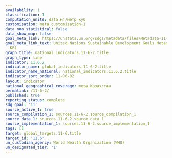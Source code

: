 ```yaml
---
availability: 1
classification: 1
computation_units: data.мг/метр куб
customisation: meta.customisation-1
data_non_statistical: false
data_show_map: false
goal_meta_link: https://unstats.un.org/sdgs/metadata/files/Metadata-11-06-02.pdf
goal_meta_link_text: United Nations Sustainable Development Goals Metadata (PDF 211
  KB)
graph_title: national_indicators.11-6-2.title
graph_type: line
indicator: 11.6.2
indicator_name: global_indicators.11-6-2.title
indicator_name_national: national_indicators.11.6.2.title
indicator_sort_order: 11-06-02
layout: indicator
national_geographical_coverage: meta.Казахстан
permalink: /11-6-2/
published: true
reporting_status: complete
sdg_goal: '11'
source_active_1: true
source_compilation_1: sources.11-6-2.source_compilation_1
source_data_1: sources.11-6-2.source_data_1
source_implementation_1: sources.11-6-2.source_implementation_1
tags: []
target: global_targets.11-6.title
target_id: '11.6'
un_custodian_agency: World Health Organization (WHO)
un_designated_tier: '1'
---
```

